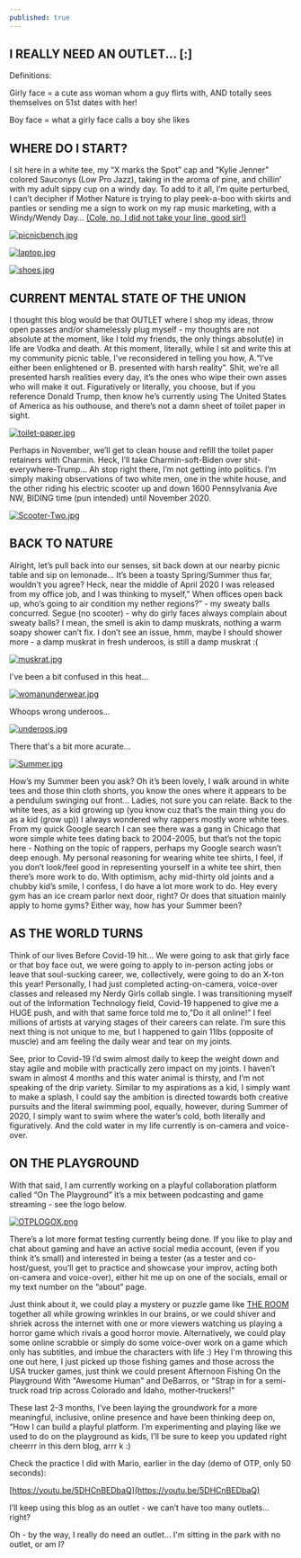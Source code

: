 ```yaml
---
published: true
---
```

## I REALLY NEED AN OUTLET... [:]

Definitions:

Girly face = a cute ass woman whom a guy flirts with, AND totally sees themselves on 51st dates with her!

Boy face = what a girly face calls a boy she likes

## WHERE DO I START?

I sit here in a white tee, my “X marks the Spot” cap and “Kylie Jenner” colored Sauconys (Low Pro Jazz), taking in the aroma of pine, and chillin’ with my adult sippy cup on a windy day.  To add to it all, I’m quite perturbed, I can’t decipher if Mother Nature is trying to play peek-a-boo with skirts and panties or sending me a sign to work on my rap music marketing, with a Windy/Wendy Day…  [(Cole, no, I did not take your line, good sir!)](https://colemizestudios.com/category/how-to-rap-better/)

[![picnicbench.jpg](https://i.postimg.cc/DypQgwS9/picnicbench.jpg)](https://postimg.cc/N5TrGY7D)

[![laptop.jpg](https://i.postimg.cc/3JqpGf67/laptop.jpg)](https://postimg.cc/JGbGVxMd)

[![shoes.jpg](https://i.postimg.cc/FKyJ2rKs/shoes.jpg)](https://postimg.cc/XZvJ50FT)

## CURRENT MENTAL STATE OF THE UNION 

I thought this blog would be that OUTLET where I shop my ideas, throw open passes and/or shamelessly plug myself - my thoughts are not absolute at the moment, like I told my friends, the only things absolut(e) in life are Vodka and death.  At this moment, literally, while I sit and write this at my community picnic table, I’ve reconsidered in telling you how, A.“I’ve either been enlightened or B. presented with harsh reality”.  Shit, we’re all presented harsh realities every day, it’s the ones who wipe their own asses who will make it out.  Figuratively or literally, you choose, but if you reference Donald Trump, then know he’s currently using The United States of America as his outhouse, and there’s not a damn sheet of toilet paper in sight.

[![toilet-paper.jpg](https://i.postimg.cc/3JjN8STn/toilet-paper.jpg)](https://postimg.cc/2V6rTx3Z)

Perhaps in November, we’ll get to clean house and refill the toilet paper retainers with Charmin.  Heck, I’ll take Charmin-soft-Biden over shit-everywhere-Trump…   Ah stop right there, I’m not getting into politics.  I’m simply making observations of two white men, one in the white house, and the other riding his electric scooter up and down 1600 Pennsylvania Ave NW, BIDING time (pun intended) until November 2020.

[![Scooter-Two.jpg](https://i.postimg.cc/y8HPWYbc/Scooter-Two.jpg)](https://postimg.cc/BXmDVssn)

## BACK TO NATURE

Alright, let’s pull back into our senses, sit back down at our nearby picnic table and sip on lemonade…  It’s been a toasty Spring/Summer thus far, wouldn’t you agree?  Heck, near the middle of April 2020 I was released from my office job, and I was thinking to myself,” When offices open back up, who’s going to air condition my nether regions?” - my sweaty balls concurred.  Segue (no scooter) - why do girly faces always complain about sweaty balls?  I mean, the smell is akin to damp muskrats, nothing a warm soapy shower can’t fix.  I don’t see an issue, hmm, maybe I should shower more - a damp muskrat in fresh underoos, is still a damp muskrat :(

[![muskrat.jpg](https://i.postimg.cc/xT1h8qrh/muskrat.jpg)](https://postimg.cc/V52DHfkW)

I've been a bit confused in this heat...

[![womanunderwear.jpg](https://i.postimg.cc/NMVbp8fr/womanunderwear.jpg)](https://postimg.cc/ygmFNZRV)

Whoops wrong underoos...

[![underoos.jpg](https://i.postimg.cc/sDJ729d9/underoos.jpg)](https://postimg.cc/CzzzP8Kz)

There that's a bit more acurate...


[![Summer.jpg](https://i.postimg.cc/bJQdBpqH/Summer.jpg)](https://postimg.cc/sQgVBFQv)

How’s my Summer been you ask?  Oh it’s been lovely, I walk around in white tees and those thin cloth shorts, you know the ones where it appears to be a pendulum swinging out front… Ladies, not sure you can relate.   Back to the white tees, as a kid growing up (you know cuz that’s the main thing you do as a kid (grow up)) I always wondered why rappers mostly wore white tees.  From my quick Google search I can see there was a gang in Chicago that wore simple white tees dating back to 2004-2005, but that’s not the topic here - Nothing on the topic of rappers, perhaps my Google search wasn’t deep enough.  My personal reasoning for wearing white tee shirts, I feel, if you don’t look/feel good in representing yourself in a white tee shirt, then there’s more work to do.  With optimism, achy mid-thirty old joints and a chubby kid’s smile, I confess, I do have a lot more work to do.  Hey every gym has an ice cream parlor next door, right?  Or does that situation mainly apply to home gyms?  Either way, how has your Summer been?

## AS THE WORLD TURNS

Think of our lives Before Covid-19 hit… We were going to ask that girly face or that boy face out,  we were going to apply to in-person acting jobs or leave that soul-sucking career, we, collectively, were going to do an X-ton this year!  Personally, I had just completed acting-on-camera, voice-over classes and released my Nerdy Girls collab single. I was transitioning myself out of the Information Technology field, Covid-19 happened to give me a HUGE push, and with that same force told me to,”Do it all online!”  I feel millions of artists at varying stages of their careers can relate.  I’m sure this next thing is not unique to me, but I happened to gain 11lbs (opposite of muscle) and am feeling the daily wear and tear on my joints.  

See, prior to Covid-19 I’d swim almost daily to keep the weight down and stay agile and mobile with practically zero impact on my joints.  I haven’t swam in almost 4 months and this water animal is thirsty, and I’m not speaking of the drip variety.  Similar to my aspirations as a kid, I simply want to make a splash, I could say the ambition is directed towards both creative pursuits and the literal swimming pool, equally, however, during Summer of 2020, I simply want to swim where the water’s cold, both literally and figuratively.  And the cold water in my life currently is on-camera and voice-over.  

## ON THE PLAYGROUND

With that said, I am currently working on a playful collaboration platform called “On The Playground” it’s a mix between podcasting and game streaming - see the logo below.  

[![OTPLOGOX.png](https://i.postimg.cc/9XYY4jy7/OTPLOGOX.png)](https://postimg.cc/pyyF74GW)

There’s a lot more format testing currently being done. If you like to play and chat about gaming and have an active social media account, (even if you think it’s small) and interested in being a tester (as a tester and co-host/guest, you’ll get to practice and showcase your improv, acting both on-camera and voice-over), either hit me up on one of the socials, email or my text number on the “about” page.

Just think about it, we could play a mystery or puzzle game like [THE ROOM](https://www.fireproofgames.com/games/the-room) together all while growing wrinkles in our brains, or we could shiver and shriek across the internet with one or more viewers watching us playing a horror game which rivals a good horror movie.  Alternatively, we could play some online scrabble or simply do some voice-over work on a game which only has subtitles, and imbue the characters with life :) Hey I'm throwing this one out here, I just picked up those fishing games and those across the USA trucker games, just think we could present Afternoon Fishing On the Playground With "Awesome Human" and DeBarros, or "Strap in for a semi-truck road trip across Colorado and Idaho, mother-truckers!"

These last 2-3 months, I’ve been laying the groundwork for a more meaningful, inclusive, online presence and have been thinking deep on, “How I can build a playful platform.  I’m experimenting and playing like we used to do on the playground as kids, I’ll be sure to keep you updated right cheerrr in this dern blog, arrr k :)

Check the practice I did with Mario, earlier in the day (demo of OTP, only 50 seconds):

[https://youtu.be/5DHCnBEDbaQ](https://youtu.be/5DHCnBEDbaQ)

 I’ll keep using this blog as an outlet - we can’t have too many outlets… right?
 
 Oh - by the way, I really do need an outlet... I'm sitting in the park with no outlet, or am I?



